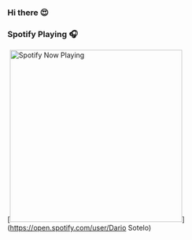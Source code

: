 ### Hi there 😍
### Spotify Playing 🎧

[<img src="https://spotify-now-playing-git-master-dariosotelo.vercel.app/api/spotify-playing" alt="Spotify Now Playing" width="350" />](https://open.spotify.com/user/Dario Sotelo)

<!--
**dariosotelo/dariosotelo** is a ✨ _special_ ✨ repository because its `README.md` (this file) appears on your GitHub profile.

Here are some ideas to get you started:

- 🔭 I’m currently working on ...
- 🌱 I’m currently learning ...
- 👯 I’m looking to collaborate on ...
- 🤔 I’m looking for help with ...
- 💬 Ask me about ...
- 📫 How to reach me: ...
- 😄 Pronouns: ...
- ⚡ Fun fact: ...
-->

